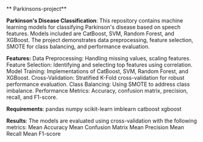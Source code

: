 ** Parkinsons-project**

**Parkinson's Disease Classification**:
This repository contains machine learning models for classifying Parkinson's disease based on speech features. Models included are CatBoost, SVM, Random Forest, and XGBoost. The project demonstrates data 
preprocessing, feature selection, SMOTE for class balancing, and performance evaluation.

**Features:**
  Data Preprocessing: Handling missing values, scaling features.
  Feature Selection: Identifying and selecting top features using correlation.
  Model Training: Implementations of CatBoost, SVM, Random Forest, and XGBoost.
  Cross-Validation: Stratified K-Fold cross-validation for robust performance evaluation.
  Class Balancing: Using SMOTE to address class imbalance.
  Performance Metrics: Accuracy, confusion matrix, precision, recall, and F1-score.

**Requirements**:
  pandas
  numpy
  scikit-learn
  imblearn
  catboost
  xgboost

**Results**:
The models are evaluated using cross-validation with the following metrics:
  Mean Accuracy
  Mean Confusion Matrix
  Mean Precision
  Mean Recall
  Mean F1-score
